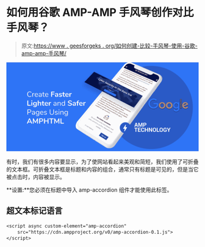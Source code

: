# 如何用谷歌 AMP-AMP 手风琴创作对比手风琴？

> 原文:[https://www . geesforgeks . org/如何创建-比较-手风琴-使用-谷歌-amp-amp-手风琴/](https://www.geeksforgeeks.org/how-to-create-comparison-accordion-using-google-amp-amp-accordion/)

![](img/da896cbc9c91eb6bafeb2ca1d138fca6.png)

有时，我们有很多内容要显示，为了使网站看起来美观和简短，我们使用了可折叠的文本框。可折叠文本框是标题和内容的组合，通常只有标题是可见的，但是当它被点击时，内容被显示。

**设置:**您必须在标题中导入 amp-accordion 组件才能使用此标签。

## 超文本标记语言

```
<script async custom-element="amp-accordion"
    src="https://cdn.ampproject.org/v0/amp-accordion-0.1.js">
</script>
```